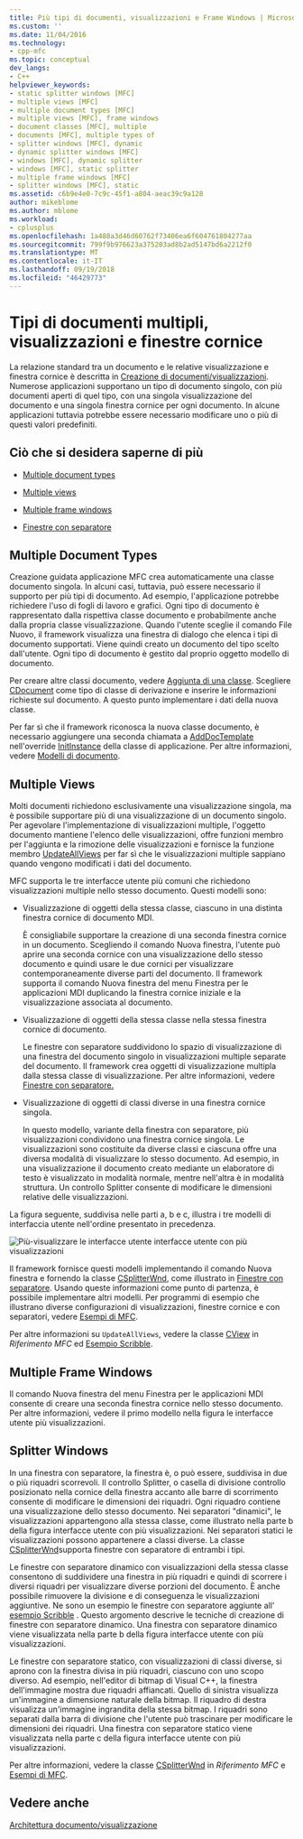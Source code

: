 ```yaml
---
title: Più tipi di documenti, visualizzazioni e Frame Windows | Microsoft Docs
ms.custom: ''
ms.date: 11/04/2016
ms.technology:
- cpp-mfc
ms.topic: conceptual
dev_langs:
- C++
helpviewer_keywords:
- static splitter windows [MFC]
- multiple views [MFC]
- multiple document types [MFC]
- multiple views [MFC], frame windows
- document classes [MFC], multiple
- documents [MFC], multiple types of
- splitter windows [MFC], dynamic
- dynamic splitter windows [MFC]
- windows [MFC], dynamic splitter
- windows [MFC], static splitter
- multiple frame windows [MFC]
- splitter windows [MFC], static
ms.assetid: c6b9e4e0-7c9c-45f1-a804-aeac39c9a128
author: mikeblome
ms.author: mblome
ms.workload:
- cplusplus
ms.openlocfilehash: 1a488a3d46d60762f73406ea6f604761804277aa
ms.sourcegitcommit: 799f9b976623a375203ad8b2ad5147bd6a2212f0
ms.translationtype: MT
ms.contentlocale: it-IT
ms.lasthandoff: 09/19/2018
ms.locfileid: "46429773"
---
```

# <a name="multiple-document-types-views-and-frame-windows"></a>Tipi di documenti multipli, visualizzazioni e finestre cornice

La relazione standard tra un documento e le relative visualizzazione e finestra cornice è descritta in [Creazione di documenti/visualizzazioni](../mfc/document-view-creation.md). Numerose applicazioni supportano un tipo di documento singolo, con più documenti aperti di quel tipo, con una singola visualizzazione del documento e una singola finestra cornice per ogni documento. In alcune applicazioni tuttavia potrebbe essere necessario modificare uno o più di questi valori predefiniti.

## <a name="what-do-you-want-to-know-more-about"></a>Ciò che si desidera saperne di più

- [Multiple document types](#_core_multiple_document_types)

- [Multiple views](#_core_multiple_views)

- [Multiple frame windows](#_core_multiple_frame_windows)

- [Finestre con separatore](#_core_splitter_windows)

##  <a name="_core_multiple_document_types"></a> Multiple Document Types

Creazione guidata applicazione MFC crea automaticamente una classe documento singola. In alcuni casi, tuttavia, può essere necessario il supporto per più tipi di documento. Ad esempio, l'applicazione potrebbe richiedere l'uso di fogli di lavoro e grafici. Ogni tipo di documento è rappresentato dalla rispettiva classe documento e probabilmente anche dalla propria classe visualizzazione. Quando l'utente sceglie il comando File Nuovo, il framework visualizza una finestra di dialogo che elenca i tipi di documento supportati. Viene quindi creato un documento del tipo scelto dall'utente. Ogni tipo di documento è gestito dal proprio oggetto modello di documento.

Per creare altre classi documento, vedere [Aggiunta di una classe](../ide/adding-a-class-visual-cpp.md). Scegliere [CDocument](../mfc/reference/cdocument-class.md) come tipo di classe di derivazione e inserire le informazioni richieste sul documento. A questo punto implementare i dati della nuova classe.

Per far sì che il framework riconosca la nuova classe documento, è necessario aggiungere una seconda chiamata a [AddDocTemplate](../mfc/reference/cwinapp-class.md#adddoctemplate) nell'override [InitInstance](../mfc/reference/cwinapp-class.md#initinstance) della classe di applicazione. Per altre informazioni, vedere [Modelli di documento](../mfc/document-templates-and-the-document-view-creation-process.md).

##  <a name="_core_multiple_views"></a> Multiple Views

Molti documenti richiedono esclusivamente una visualizzazione singola, ma è possibile supportare più di una visualizzazione di un documento singolo. Per agevolare l'implementazione di visualizzazioni multiple, l'oggetto documento mantiene l'elenco delle visualizzazioni, offre funzioni membro per l'aggiunta e la rimozione delle visualizzazioni e fornisce la funzione membro [UpdateAllViews](../mfc/reference/cdocument-class.md#updateallviews) per far sì che le visualizzazioni multiple sappiano quando vengono modificati i dati del documento.

MFC supporta le tre interfacce utente più comuni che richiedono visualizzazioni multiple nello stesso documento. Questi modelli sono:

- Visualizzazione di oggetti della stessa classe, ciascuno in una distinta finestra cornice di documento MDI.

     È consigliabile supportare la creazione di una seconda finestra cornice in un documento. Scegliendo il comando Nuova finestra, l'utente può aprire una seconda cornice con una visualizzazione dello stesso documento e quindi usare le due cornici per visualizzare contemporaneamente diverse parti del documento. Il framework supporta il comando Nuova finestra del menu Finestra per le applicazioni MDI duplicando la finestra cornice iniziale e la visualizzazione associata al documento.

- Visualizzazione di oggetti della stessa classe nella stessa finestra cornice di documento.

     Le finestre con separatore suddividono lo spazio di visualizzazione di una finestra del documento singolo in visualizzazioni multiple separate del documento. Il framework crea oggetti di visualizzazione multipla dalla stessa classe di visualizzazione. Per altre informazioni, vedere [Finestre con separatore.](#_core_splitter_windows)

- Visualizzazione di oggetti di classi diverse in una finestra cornice singola.

     In questo modello, variante della finestra con separatore, più visualizzazioni condividono una finestra cornice singola. Le visualizzazioni sono costituite da diverse classi e ciascuna offre una diversa modalità di visualizzare lo stesso documento. Ad esempio, in una visualizzazione il documento creato mediante un elaboratore di testo è visualizzato in modalità normale, mentre nell'altra è in modalità struttura. Un controllo Splitter consente di modificare le dimensioni relative delle visualizzazioni.

La figura seguente, suddivisa nelle parti a, b e c, illustra i tre modelli di interfaccia utente nell'ordine presentato in precedenza.

![Più&#45;visualizzare le interfacce utente](../mfc/media/vc37a71.gif "vc37a71") interfacce utente con più visualizzazioni

Il framework fornisce questi modelli implementando il comando Nuova finestra e fornendo la classe [CSplitterWnd](../mfc/reference/csplitterwnd-class.md), come illustrato in [Finestre con separatore](#_core_splitter_windows). Usando queste informazioni come punto di partenza, è possibile implementare altri modelli. Per programmi di esempio che illustrano diverse configurazioni di visualizzazioni, finestre cornice e con separatori, vedere [Esempi di MFC](../visual-cpp-samples.md).

Per altre informazioni su `UpdateAllViews`, vedere la classe [CView](../mfc/reference/cview-class.md) in *Riferimento MFC* ed [Esempio Scribble](../visual-cpp-samples.md).

##  <a name="_core_multiple_frame_windows"></a> Multiple Frame Windows

Il comando Nuova finestra del menu Finestra per le applicazioni MDI consente di creare una seconda finestra cornice nello stesso documento. Per altre informazioni, vedere il primo modello nella figura le interfacce utente più visualizzazioni.

##  <a name="_core_splitter_windows"></a> Splitter Windows

In una finestra con separatore, la finestra è, o può essere, suddivisa in due o più riquadri scorrevoli. Il controllo Splitter, o casella di divisione controllo posizionato nella cornice della finestra accanto alle barre di scorrimento consente di modificare le dimensioni dei riquadri. Ogni riquadro contiene una visualizzazione dello stesso documento. Nei separatori "dinamici", le visualizzazioni appartengono alla stessa classe, come illustrato nella parte b della figura interfacce utente con più visualizzazioni. Nei separatori statici le visualizzazioni possono appartenere a classi diverse. La classe [CSplitterWnd](../mfc/reference/csplitterwnd-class.md)supporta finestre con separatore di entrambi i tipi.

Le finestre con separatore dinamico con visualizzazioni della stessa classe consentono di suddividere una finestra in più riquadri e quindi di scorrere i diversi riquadri per visualizzare diverse porzioni del documento. È anche possibile rimuovere la divisione e di conseguenza le visualizzazioni aggiuntive. Ne sono un esempio le finestre con separatore aggiunte all' [esempio Scribble](../visual-cpp-samples.md) . Questo argomento descrive le tecniche di creazione di finestre con separatore dinamico. Una finestra con separatore dinamico viene visualizzata nella parte b della figura interfacce utente con più visualizzazioni.

Le finestre con separatore statico, con visualizzazioni di classi diverse, si aprono con la finestra divisa in più riquadri, ciascuno con uno scopo diverso. Ad esempio, nell'editor di bitmap di Visual C++, la finestra dell'immagine mostra due riquadri affiancati. Quello di sinistra visualizza un'immagine a dimensione naturale della bitmap. Il riquadro di destra visualizza un'immagine ingrandita della stessa bitmap. I riquadri sono separati dalla barra di divisione che l'utente può trascinare per modificare le dimensioni dei riquadri. Una finestra con separatore statico viene visualizzata nella parte c della figura interfacce utente con più visualizzazioni.

Per altre informazioni, vedere la classe [CSplitterWnd](../mfc/reference/csplitterwnd-class.md) in *Riferimento MFC* e [Esempi di MFC](../visual-cpp-samples.md).

## <a name="see-also"></a>Vedere anche

[Architettura documento/visualizzazione](../mfc/document-view-architecture.md)

